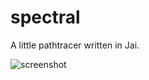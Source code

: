 # spectral
A little pathtracer written in Jai. 

![screenshot](https://user-images.githubusercontent.com/49493579/199619824-319b9078-a05c-449f-884f-9fff5b196d00.png)
